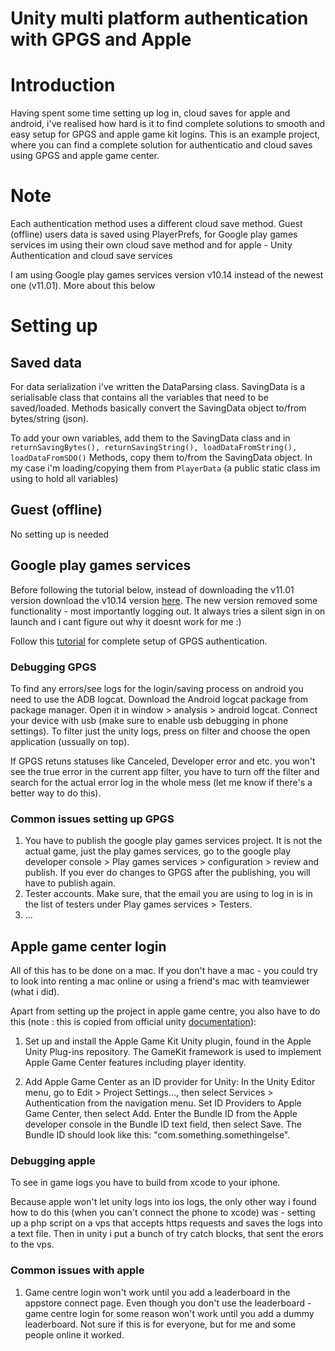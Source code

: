 # Unity multi platform authentication with GPGS and Apple

# Introduction
Having spent some time setting up log in, cloud saves for apple and android, i've realised how hard is it to find complete solutions to smooth and easy setup for GPGS and apple game kit logins. This is an example project, where you can find a complete solution for authenticatio and cloud saves using GPGS and apple game center.


# Note
Each authentication method uses a different cloud save method. Guest (offline) users data is saved using PlayerPrefs, for Google play games services im using their own cloud save method and for apple - Unity Authentication and cloud save services

I am using Google play games services version v10.14 instead of the newest one (v11.01). More about this below

# Setting up
## Saved data
For data serialization i've written the DataParsing class. SavingData is a serialisable class that contains all the variables that need to be saved/loaded. Methods basically convert the SavingData object to/from bytes/string (json). 

To add your own variables, add them to the SavingData class and in ``` returnSavingBytes(), returnSavingString(), loadDataFromString(), loadDataFromSDO()``` Methods, copy them to/from the SavingData object. In my case i'm loading/copying them from ```PlayerData``` (a public static class im using to hold all variables)

## Guest (offline)

No setting up is needed

## Google play games services

Before following the tutorial below, instead of downloading the v11.01 version download the v10.14 version [here](https://github.com/playgameservices/play-games-plugin-for-unity/releases/tag/v10.14). The new version removed some functionality - most importantly logging out. It always tries a silent sign in on launch and i cant figure out why it doesnt work for me :) 


Follow this [tutorial](https://forum.unity.com/threads/tutorial-authentication-with-google-play-games.1409151/) for complete setup of GPGS authentication. 

### Debugging GPGS 

To find any errors/see logs for the login/saving process on android you need to use the ADB logcat.
Download the Android logcat package from package manager. Open it in window > analysis > android logcat. Connect your device with usb (make sure to enable usb debugging in phone settings). To filter just the unity logs, press on filter and choose the open application (ussually on top).

If GPGS retuns statuses like Canceled, Developer error and etc. you won't see the true error in the current app filter, you have to turn off the filter and search for the actual error log in the whole mess (let me know if there's a better way to do this). 

### Common issues setting up GPGS

1. You have to publish the google play games services project. It is not the actual game, just the play games services, go to the google play developer console >  Play games services > configuration > review and publish. If you ever do changes to GPGS after the publishing, you will have to publish again.
2. Tester accounts. Make sure, that the email you are using to log in is in the list of testers under Play games services > Testers. 
3. ... 

## Apple game center login

All of this has to be done on a mac. If you don't have a mac - you could try to look into renting a mac online or using a friend's mac with teamviewer (what i did). 

Apart from setting up the project in apple game centre, you also have to do this (note : this is copied from official unity [documentation](https://docs.unity.com/ugs/manual/authentication/manual/platform-signin-apple-game-center)):

1. Set up and install the Apple Game Kit Unity plugin, found in the Apple Unity Plug-ins repository. The GameKit framework is used to implement Apple Game Center features including player identity. 

2. Add Apple Game Center as an ID provider for Unity:
 In the Unity Editor menu, go to Edit > Project Settings…, then select Services > Authentication from the navigation menu.
Set ID Providers to Apple Game Center, then select Add.
Enter the Bundle ID from the Apple developer console in the Bundle ID text field, then select Save. The Bundle ID should look like this: "com.something.somethingelse".

### Debugging apple

To see in game logs you have to build from xcode to your iphone.

Because apple won't let unity logs into ios logs, the only other way i found how to do this (when you can't connect the phone to xcode) was - setting up a php script on a vps that accepts https requests and saves the logs into a text file. Then in unity i put a bunch of try catch blocks, that sent the erors to the vps.

### Common issues with apple

1. Game centre login won't work until you add a leaderboard in the appstore connect page. Even though you don't use the leaderboard - game centre login for some reason won't work until you add a dummy leaderboard. Not sure if this is for everyone, but for me and some people online it worked.
